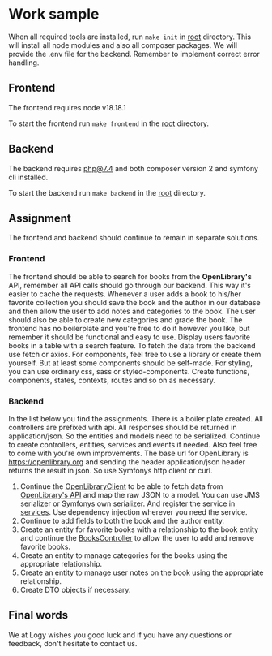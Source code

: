 # Work sample
When all required tools are installed, run `make init` in [root](./) directory. This will install all node modules and also all composer packages. We will provide the .env file for the backend. Remember to implement correct error handling.
## Frontend
The frontend requires node v18.18.1

To start the frontend run `make frontend` in the [root](./) directory.

## Backend
The backend requires php@7.4 and both composer version 2 and symfony cli installed.

To start the backend run `make backend` in the [root](./) directory.

## Assignment
The frontend and backend should continue to remain in separate solutions.

### Frontend
The frontend should be able to search for books from the **OpenLibrary's** API, remember all API calls should go through our backend. This way it's easier to cache the requests. Whenever a user adds a book to his/her favorite collection you should save the book and the author in our database and then allow the user to add notes and categories to the book. The user should also be able to create new categories and grade the book. The frontend has no boilerplate and you're free to do it however you like, but remember it should be functional and easy to use. Display users favorite books in a table with a search feature. To fetch the data from the backend use fetch or axios. For components, feel free to use a library or create them yourself. But at least some components should be self-made. For styling, you can use ordinary css, sass or styled-components. Create functions, components, states, contexts, routes and so on as necessary.
### Backend
In the list below you find the assignments. There is a boiler plate created. All controllers are prefixed with api. All responses should be returned in application/json. So the entities and models need to be serialized. Continue to create controllers, entities, services and events if needed. Also feel free to come with you're own improvements. The base url for OpenLibrary is https://openlibrary.org and sending the header application/json header returns the result in json. So use Symfonys http client or curl.
1. Continue the [OpenLibraryClient](./backend/src/Service/OpenLibraryClient.php) to be able to fetch data from [OpenLibrary's API](https://openlibrary.org/developers/api) and map the raw JSON to a model. You can use JMS serializer or Symfonys own serializer. And register the service in [services](./backend/config/services.yaml). Use dependency injection wherever you need the service.
2. Continue to add fields to both the book and the author entity.
3. Create an entity for favorite books with a relationship to the book entity and continue the [BooksController](./backend/src/Controller/BooksController.php) to allow the user to add and remove favorite books.
4. Create an entity to manage categories for the books using the appropriate relationship.
5. Create an entity to manage user notes on the book using the appropriate relationship.
6. Create DTO objects if necessary.

## Final words
We at Logy wishes you good luck and if you have any questions or feedback, don't hesitate to contact us.